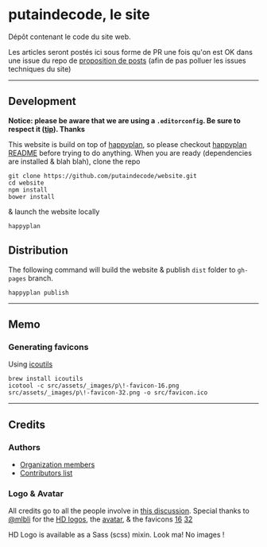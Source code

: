 # putaindecode, le site

Dépôt contenant le code du site web. 

Les articles seront postés ici sous forme de PR une fois qu'on est OK dans une issue du repo de [proposition de posts](https://github.com/putaindecode/propositions-de-posts) (afin de pas polluer les issues techniques du site)

---

## Development

__Notice: please be aware that we are using a `.editorconfig`. Be sure to respect it ([tip](http://editorconfig.org/)). Thanks__

This website is build on top of [happyplan](https://github.com/happyplan/happyplan), so please checkout [happyplan README](https://github.com/happyplan/happyplan#readme) before trying to do anything.
When you are ready (dependencies are installed & blah blah), clone the repo

    git clone https://github.com/putaindecode/website.git
    cd website
    npm install
    bower install

& launch the website locally

    happyplan

## Distribution

The following command will build the website & publish `dist` folder to `gh-pages` branch.

    happyplan publish

---

## Memo

### Generating favicons

Using [icoutils](http://www.nongnu.org/icoutils/)

	brew install icoutils
	icotool -c src/assets/_images/p\!-favicon-16.png src/assets/_images/p\!-favicon-32.png -o src/favicon.ico

---

## Credits

### Authors

* [Organization members](https://github.com/putaindecode?tab=members)
* [Contributors list](https://github.com/putaindecode/website/graphs/contributors)

### Logo & Avatar

All credits go to all the people involve in [this discussion](https://github.com/putaindecode/discussions/issues/4).
Special thanks to
[@mlbli](https://github.com/mlbli)
for the [HD logos](https://github.com/putaindecode/website/blob/3324cbe7637dacd1f42a412c1085431a2d551928/src/assets/_images/p!-logos.png),
the [avatar](https://github.com/putaindecode/website/blob/3324cbe7637dacd1f42a412c1085431a2d551928/src/assets/_images/p!-avatar.png),
& the favicons
[16](https://github.com/putaindecode/website/blob/320d8c4ee55d36ee7f74fbfad899712aa7a742ef/src/assets/_images/p!-favicon-16.png)
[32](https://github.com/putaindecode/website/blob/320d8c4ee55d36ee7f74fbfad899712aa7a742ef/src/assets/_images/p!-favicon-32.png)

HD Logo is available as a Sass (scss) mixin.
Look ma! No images !

